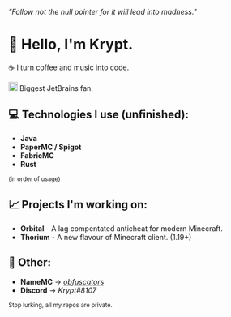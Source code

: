 *"Follow not the null pointer for it will lead into madness."*

# :wave: Hello, I'm Krypt. 

:coffee: I turn coffee and music into code. 

<img src="https://www.jetbrains.com/favicon.ico" width="18"/> Biggest JetBrains fan. 

## :computer: Technologies I use (unfinished): 
  - **Java**
  - **PaperMC / Spigot**
  - **FabricMC**
  - **Rust**

<sup>(in order of usage)</sup>  

## 📈 Projects I'm working on:
  - **Orbital** - A lag compentated anticheat for modern Minecraft.
  - **Thorium** - A new flavour of Minecraft client. (1.19+)

## 🌴 Other:

  - **NameMC**  -> *[obfuscators](https://namemc.com/obfuscators.1)*
  - **Discord** -> *Krypt#8107*


<sub>Stop lurking, all my repos are private.</sub>  
